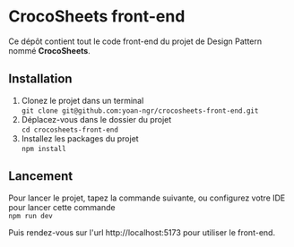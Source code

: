 # CrocoSheets front-end

Ce dépôt contient tout le code front-end du projet de Design Pattern nommé **CrocoSheets**.

## Installation

1. Clonez le projet dans un terminal  
   ```git clone git@github.com:yoan-ngr/crocosheets-front-end.git```
2. Déplacez-vous dans le dossier du projet  
   ```cd crocosheets-front-end```
3. Installez les packages du projet  
   ```npm install```

## Lancement

Pour lancer le projet, tapez la commande suivante, ou configurez votre IDE pour lancer cette commande  
```npm run dev```

Puis rendez-vous sur l'url http://localhost:5173 pour utiliser le front-end.
